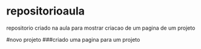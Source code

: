 # repositorioaula
repositorio criado na aula para mostrar criacao de um pagina de um projeto


#novo projeto 
###criado uma pagina para um projeto
